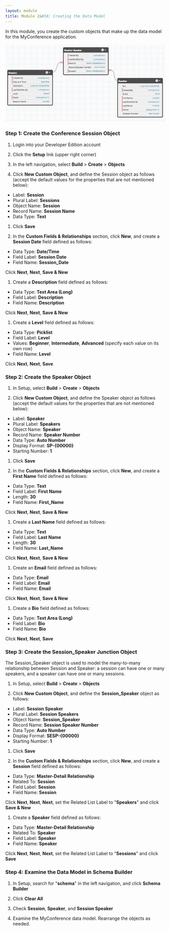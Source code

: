 ```yaml
---
layout: module
title: Module 2&#58; Creating the Data Model
---
```

In this module, you create the custom objects that make up the data model for the MyConference application.

![](images/schema.jpg)

### Step 1: Create the Conference Session Object

1. Login into your Developer Edition account

1. Click the **Setup** link (upper right corner)

1. In the left navigation, select **Build** > **Create** > **Objects**

1. Click **New Custom Object**, and define the Session object as follows (accept the default values for the properties that are not mentioned below):
  - Label: **Session**
  - Plural Label: **Sessions**
  - Object Name: **Session**
  - Record Name: **Session Name**
  - Data Type: **Text**

1. Click **Save**

1. In the **Custom Fields & Relationships** section, click **New**, and create a **Session Date** field defined as follows:
  - Data Type: **Date/Time**
  - Field Label: **Session Date**
  - Field Name: **Session_Date**

  Click **Next**, **Next**, **Save & New**

1. Create a **Description** field defined as follows:
  - Data Type: **Text Area (Long)**
  - Field Label: **Description**
  - Field Name: **Description**

  Click **Next**, **Next**, **Save & New**

1. Create a **Level** field defined as follows:
  - Data Type: **Picklist**
  - Field Label: **Level**
  - Values: **Beginner**, **Intermediate**, **Advanced** (specify each value on its own row)
  - Field Name: **Level**

  Click **Next**, **Next**, **Save**

### Step 2: Create the Speaker Object

1. In Setup, select **Build** > **Create** > **Objects**

1. Click **New Custom Object**, and define the Speaker object as follows (accept the default values for the properties that are not mentioned below):
  - Label: **Speaker**
  - Plural Label: **Speakers**
  - Object Name: **Speaker**
  - Record Name: **Speaker Number**
  - Data Type: **Auto Number**
  - Display Format: **SP-{00000}**
  - Starting Number: **1**

1. Click **Save**

1. In the **Custom Fields & Relationships** section, click **New**, and create a **First Name** field defined as follows:
  - Data Type: **Text**
  - Field Label: **First Name**
  - Length: **30**
  - Field Name: **First_Name**

  Click **Next**, **Next**, **Save & New**

1. Create a **Last Name** field defined as follows:
  - Data Type: **Text**
  - Field Label: **Last Name**
  - Length: **30**
  - Field Name: **Last_Name**

  Click **Next**, **Next**, **Save & New**

1. Create an **Email** field defined as follows:
  - Data Type: **Email**
  - Field Label: **Email**
  - Field Name: **Email**

  Click **Next**, **Next**, **Save & New**

1. Create a **Bio** field defined as follows:
  - Data Type: **Text Area (Long)**
  - Field Label: **Bio**
  - Field Name: **Bio**

  Click **Next**, **Next**, **Save**

### Step 3: Create the Session_Speaker Junction Object

The Session_Speaker object is used to model the many-to-many relationship between Session and Speaker: a session can have one or many speakers, and a speaker can have one or many sessions.

1. In Setup, select **Build** > **Create** > **Objects**

1. Click **New Custom Object**, and define the **Session_Speaker** object as follows:
  - Label: **Session Speaker**
  - Plural Label: **Session Speakers**
  - Object Name: **Session_Speaker**
  - Record Name: **Session Speaker Number**
  - Data Type: **Auto Number**
  - Display Format: **SESP-{00000}**
  - Starting Number: **1**

1. Click **Save**

1. In the **Custom Fields & Relationships** section, click **New**, and create a **Session** field defined as follows:
  - Data Type: **Master-Detail Relationship**
  - Related To: **Session**
  - Field Label: **Session**
  - Field Name: **Session**

  Click **Next**, **Next**, **Next**, set the Related List Label to "**Speakers**" and click **Save & New**

1. Create a **Speaker** field defined as follows:
  - Data Type: **Master-Detail Relationship**
  - Related To: **Speaker**
  - Field Label: **Speaker**
  - Field Name: **Speaker**

  Click **Next**, **Next**, **Next**, set the Related List Label to "**Sessions**" and click **Save**

### Step 4: Examine the Data Model in Schema Builder

1. In Setup, search for "**schema**" in the left navigation, and click **Schema Builder**

1. Click **Clear All**

1. Check **Session**, **Speaker**, and **Session Speaker**

1. Examine the MyConference data model. Rearrange the objects as needed.
